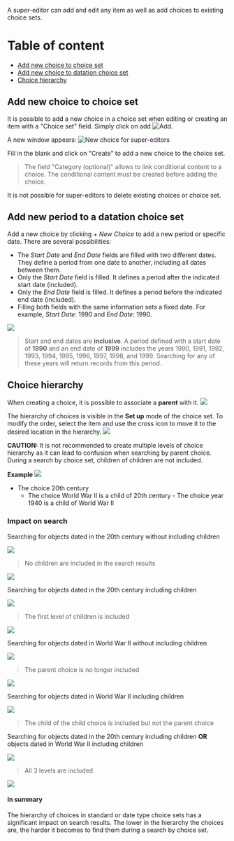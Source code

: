 A super-editor can add and edit any item as well as add choices to existing choice sets. 

# Table of content

- [Add new choice to choice set](#add-new-choice-to-choice-set)
- [Add new choice to datation choice set](#addperiodchoice)
- [Choice hierarchy](#choicehierachy)

<a id="add-new-choice-to-choice-set"></a>
## Add new choice to choice set 
It is possible to add a new choice in a choice set when editing or creating an item with a "Choice set" field. Simply click on add ![Add](assets/buttons/add_btn.png).

A new window appears: 
![New choice for super-editors](assets/choice/new-choice.png)

Fill in the blank and click on "Create" to add a new choice to the choice set. 
> The field "Category (optional)" allows to link conditional content to a choice. The conditional content must be created before adding the choice. 

It is not possible for super-editors to delete existing choices or choice set. 

<a id="addperiodchoice"></a>
## Add new period to a datation choice set

Add a new choice by clicking *+ New Choice* to add a new period or specific date. There are several possibilities:

- The *Start Date* and *End Date* fields are filled with two different dates. They define a period from one date to another, including all dates between them.
- Only the *Start Date* field is filled. It defines a period after the indicated start date (included).
- Only the *End Date* field is filled. It defines a period before the indicated end date (included).
- Filling both fields with the same information sets a fixed date. For example, *Start Date*: 1990 and *End Date*: 1990.

![](assets/datation/bcornot.png)

> Start and end dates are **inclusive**. A period defined with a start date of **1990** and an end date of **1999** includes the years 1990, 1991, 1992, 1993, 1994, 1995, 1996, 1997, 1998, and 1999. Searching for any of these years will return records from this period.

<a id="choicehierachy"></a>
## Choice hierarchy

When creating a choice, it is possible to associate a **parent** with it.
![](assets/datation/parentchoice.png)

The hierarchy of choices is visible in the **Set up** mode of the choice set. To modify the order, select the item and use the cross icon to move it to the desired location in the hierarchy. 
![](datation/hierarchie.png)

**CAUTION:** It is not recommended to create multiple levels of choice hierarchy as it can lead to confusion when searching by parent choice. During a search by choice set, children of children are not included.

**Example**
![](assets/datation/3levels.png)

- The choice 20th century
  - The choice World War II is a child of 20th century
    	- The choice year 1940 is a child of World War II

### Impact on search

Searching for objects dated in the 20th century without including children

![](assets/datation/20thnochildren.png)

> No children are included in the search results

![](assets/datation/20thresults.png)

Searching for objects dated in the 20th century including children

![](assets/datation/20thwithchildren.png)

> The first level of children is included

![](assets/datation/20thwithresult.png)

Searching for objects dated in World War II without including children

![](assets/datation/ww2nochildren.png)

> The parent choice is no longer included

![](assets/datation/ww2noresult.png)

Searching for objects dated in World War II including children

![](assets/datation/ww2withresult.png)

> The child of the child choice is included but not the parent choice

Searching for objects dated in the 20th century including children **OR** objects dated in World War II including children

![](assets/datation/20thorww2.png)

> All 3 levels are included

![](assets/datation/20thorww2result.png)

#### In summary
The hierarchy of choices in standard or date type choice sets has a significant impact on search results. The lower in the hierarchy the choices are, the harder it becomes to find them during a search by choice set.
